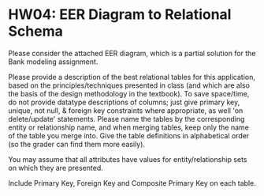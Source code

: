 # HW04: EER Diagram to Relational Schema

Please consider the attached EER diagram, which is a partial solution for the Bank modeling assignment.

Please provide a description of the best relational tables for this application, based on the principles/techniques presented in class (and which are also the basis of the design methodology in the textbook). To save space/time, do not provide datatype descriptions of columns; just give primary key, unique, not null, & foreign key constraints where appropriate, as well 'on delete/update' statements. Please name the tables by the corresponding entity or relationship name, and when merging tables, keep only the name of the table you merge into. Give the table definitions in alphabetical order (so the grader can find them more easily).

You may assume that all attributes have values for entity/relationship sets on which they are presented.

Include Primary Key, Foreign Key and Composite Primary Key on each table.
